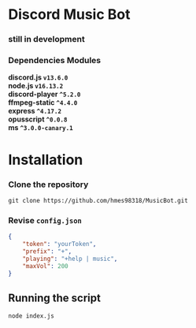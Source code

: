 # Discord Music Bot
 
### still in development  

### Dependencies Modules

**discord.js  `v13.6.0`**  
**node.js  `v16.13.2`**  
**discord-player  `^5.2.0`**  
**ffmpeg-static  `^4.4.0`**  
**express  `^4.17.2`**  
**opusscript  `^0.0.8`**  
**ms  `^3.0.0-canary.1`**  

# Installation  

### Clone the repository
```
git clone https://github.com/hmes98318/MusicBot.git
```

### Revise `config.json`
```json
{
    "token": "yourToken",
    "prefix": "+",
    "playing": "+help | music",
    "maxVol": 200
}
```

## Running the script 

```
node index.js
```
